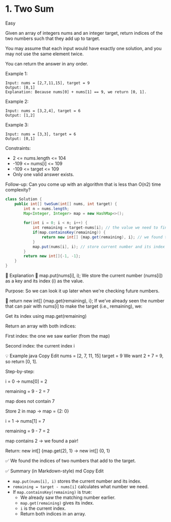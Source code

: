 # 1. Two Sum
Easy

Given an array of integers nums and an integer target, return indices of the two numbers such that they add up to target.

You may assume that each input would have exactly one solution, and you may not use the same element twice.

You can return the answer in any order.

 

Example 1:
```
Input: nums = [2,7,11,15], target = 9
Output: [0,1]
Explanation: Because nums[0] + nums[1] == 9, we return [0, 1].
```
Example 2:
```
Input: nums = [3,2,4], target = 6
Output: [1,2]
```
Example 3:
```
Input: nums = [3,3], target = 6
Output: [0,1]
 ```

Constraints:

- 2 <= nums.length <= 104
- -109 <= nums[i] <= 109
- -109 <= target <= 109
- Only one valid answer exists.
 

Follow-up: Can you come up with an algorithm that is less than O(n2) time complexity?

```java
class Solution {
    public int[] twoSum(int[] nums, int target) {
        int n = nums.length;
        Map<Integer, Integer> map = new HashMap<>();
        
        for(int i = 0; i < n; i++) {
            int remaining = target-nums[i]; // the value we need to find
            if(map.containsKey(remaining)) {
                return new int[] {map.get(remaining), i}; // we found the pair!
            }
            map.put(nums[i], i); // store current number and its index
        }
        return new int[]{-1, -1};
    }
}
```
🧠 Explanation
🔸 map.put(nums[i], i);
We store the current number (nums[i]) as a key and its index (i) as the value.

Purpose: So we can look it up later when we're checking future numbers.

🔸 return new int[] {map.get(remaining), i};
If we’ve already seen the number that can pair with nums[i] to make the target (i.e., remaining), we:

Get its index using map.get(remaining)

Return an array with both indices:

First index: the one we saw earlier (from the map)

Second index: the current index i

💡 Example
java
Copy
Edit
nums = [2, 7, 11, 15]
target = 9
We want 2 + 7 = 9, so return [0, 1].

Step-by-step:

i = 0 → nums[0] = 2

remaining = 9 - 2 = 7

map does not contain 7

Store 2 in map → map = {2: 0}

i = 1 → nums[1] = 7

remaining = 9 - 7 = 2

map contains 2 → we found a pair!

Return: new int[] {map.get(2), 1} → new int[] {0, 1}

✅ We found the indices of two numbers that add to the target.

✅ Summary (in Markdown-style)
md
Copy
Edit
- `map.put(nums[i], i)` stores the current number and its index.
- `remaining = target - nums[i]` calculates what number we need.
- If `map.containsKey(remaining)` is true:
  - We already saw the matching number earlier.
  - `map.get(remaining)` gives its index.
  - `i` is the current index.
  - Return both indices in an array.